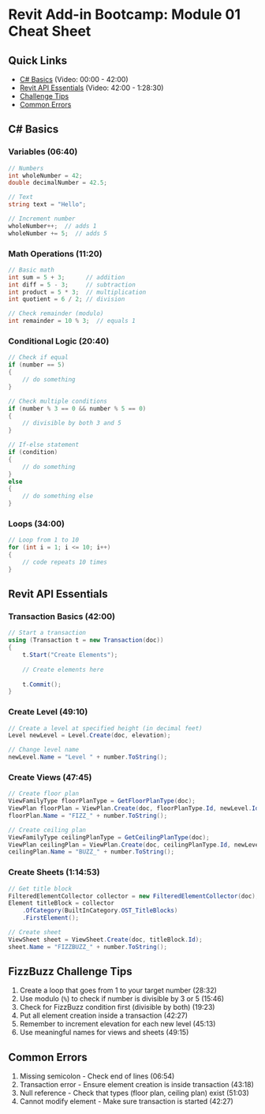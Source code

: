 # Revit Add-in Bootcamp: Module 01 Cheat Sheet

## Quick Links
- [C# Basics](#c-basics) (Video: 00:00 - 42:00)
- [Revit API Essentials](#revit-api-essentials) (Video: 42:00 - 1:28:30) 
- [Challenge Tips](#fizzbuzz-challenge-tips)
- [Common Errors](#common-errors)

## C# Basics

### Variables (06:40)
```csharp
// Numbers
int wholeNumber = 42;
double decimalNumber = 42.5;

// Text
string text = "Hello";

// Increment number
wholeNumber++;  // adds 1
wholeNumber += 5;  // adds 5
```

### Math Operations (11:20)
```csharp
// Basic math
int sum = 5 + 3;      // addition
int diff = 5 - 3;     // subtraction
int product = 5 * 3;  // multiplication
int quotient = 6 / 2; // division

// Check remainder (modulo)
int remainder = 10 % 3;  // equals 1
```

### Conditional Logic (20:40)
```csharp
// Check if equal
if (number == 5) 
{
    // do something
}

// Check multiple conditions
if (number % 3 == 0 && number % 5 == 0) 
{
    // divisible by both 3 and 5
}

// If-else statement
if (condition) 
{
    // do something
} 
else 
{
    // do something else
}
```

### Loops (34:00)
```csharp
// Loop from 1 to 10
for (int i = 1; i <= 10; i++) 
{
    // code repeats 10 times
}
```

## Revit API Essentials

### Transaction Basics (42:00)
```csharp
// Start a transaction
using (Transaction t = new Transaction(doc))
{
    t.Start("Create Elements");
    
    // Create elements here
    
    t.Commit();
}
```

### Create Level (49:10)
```csharp
// Create a level at specified height (in decimal feet)
Level newLevel = Level.Create(doc, elevation);

// Change level name
newLevel.Name = "Level " + number.ToString();
```

### Create Views (47:45)
```csharp
// Create floor plan
ViewFamilyType floorPlanType = GetFloorPlanType(doc);
ViewPlan floorPlan = ViewPlan.Create(doc, floorPlanType.Id, newLevel.Id);
floorPlan.Name = "FIZZ_" + number.ToString();

// Create ceiling plan
ViewFamilyType ceilingPlanType = GetCeilingPlanType(doc);
ViewPlan ceilingPlan = ViewPlan.Create(doc, ceilingPlanType.Id, newLevel.Id);
ceilingPlan.Name = "BUZZ_" + number.ToString();
```

### Create Sheets (1:14:53)
```csharp
// Get title block
FilteredElementCollector collector = new FilteredElementCollector(doc);
Element titleBlock = collector
    .OfCategory(BuiltInCategory.OST_TitleBlocks)
    .FirstElement();

// Create sheet
ViewSheet sheet = ViewSheet.Create(doc, titleBlock.Id);
sheet.Name = "FIZZBUZZ_" + number.ToString();
```

## FizzBuzz Challenge Tips

1. Create a loop that goes from 1 to your target number (28:32)
2. Use modulo (`%`) to check if number is divisible by 3 or 5 (15:46)
3. Check for FizzBuzz condition first (divisible by both) (19:23)
4. Put all element creation inside a transaction (42:27)
5. Remember to increment elevation for each new level (45:13)
6. Use meaningful names for views and sheets (49:15)

## Common Errors

1. Missing semicolon - Check end of lines (06:54)
2. Transaction error - Ensure element creation is inside transaction (43:18)
3. Null reference - Check that types (floor plan, ceiling plan) exist (51:03)
4. Cannot modify element - Make sure transaction is started (42:27)
